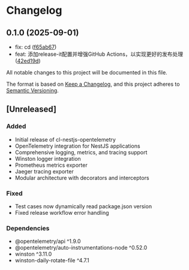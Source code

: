 # Changelog

## 0.1.0 (2025-09-01)

- fix: cd ([f65ab67](https://github.com/chaslui/cl-nestjs-opentelemetry/commit/f65ab67))
- feat: 添加release-it配置并增强GitHub Actions，以实现更好的发布处理 ([42ed19d](https://github.com/chaslui/cl-nestjs-opentelemetry/commit/42ed19d))

All notable changes to this project will be documented in this file.

The format is based on [Keep a Changelog](https://keepachangelog.com/en/1.0.0/),
and this project adheres to [Semantic Versioning](https://semver.org/spec/v2.0.0.html).

## [Unreleased]

### Added

- Initial release of cl-nestjs-opentelemetry
- OpenTelemetry integration for NestJS applications
- Comprehensive logging, metrics, and tracing support
- Winston logger integration
- Prometheus metrics exporter
- Jaeger tracing exporter
- Modular architecture with decorators and interceptors

### Fixed

- Test cases now dynamically read package.json version
- Fixed release workflow error handling

### Dependencies

- @opentelemetry/api ^1.9.0
- @opentelemetry/auto-instrumentations-node ^0.52.0
- winston ^3.11.0
- winston-daily-rotate-file ^4.7.1

